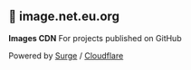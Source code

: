 ## 🎈 image.net.eu.org

**Images CDN** For projects published on GitHub

Powered by [Surge](https://surge.sh/) / [Cloudflare](https://www.cloudflare.com/)
